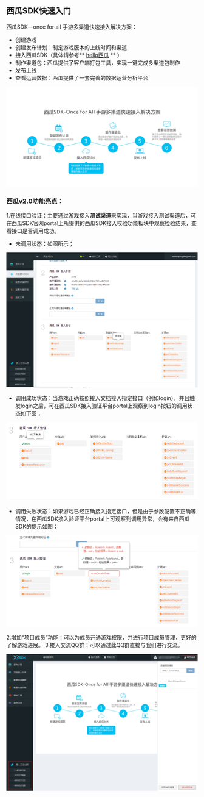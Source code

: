 ## 西瓜SDK快速入门


西瓜SDK—once for all 手游多渠道快速接入解决方案：</br>
- 创建游戏
- 创建发布计划：制定游戏版本的上线时间和渠道
- 接入西瓜SDK（具体请参考** <a href="./hello_xgsdk.md">hello西瓜</a> ** ）
- 制作渠道包：西瓜提供了客户端打包工具，实现一键完成多渠道包制作
- 发布上线
- 查看运营数据：西瓜提供了一套完善的数据运营分析平台

<img src="img/kuaisu.png"/>




### 西瓜v2.0功能亮点：
1.在线接口验证：主要通过游戏接入**测试渠道**来实现，当游戏接入测试渠道后，可在西瓜SDK官网portal上所提供的西瓜SDK接入校验功能板块中观察检验结果，查看接口是否调用成功。  
- 未调用状态：如图所示；

<img src="./img/jiaoyan_5.png">

- 调用成功状态：当游戏正确按照接入文档接入指定接口（例如login），并且触发login之后，可在西瓜SDK接入验证平台portal上观察到login按钮的调用状态如下图；

<img src="./img/jiaoyan3.png">

- 调用失败状态：如果游戏已经正确接入指定接口，但是由于参数配置不正确等情况，在西瓜SDK接入验证平台portal上可观察到调用异常，会有来自西瓜SDK的提示如图；

<img src="./img/jiaoyan2.png">

2.增加“项目成员”功能：可以为成员开通游戏权限，并进行项目成员管理，更好的了解游戏进展。
3.接入交流QQ群：可以通过此QQ群直接与我们进行交流。

<img src="img/first.png"/>
